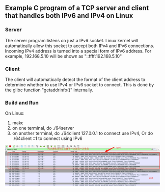 ## Example C program of a TCP server and client that handles both IPv6 and IPv4 on Linux

### Server
The server program listens on just a IPv6 socket. Linux kernel will automatically allow
this socket to accept both IPv4 and IPv6 connections. Incoming IPv4 address is turned 
into a special form of IPv6 address. For example, 192.168.5.10 will be shown as 
"::ffff:192.168.5.10"


### Client
The client will automatically detect the format of the client address to determine 
whether to use IPv4 or IPv6 socket to connect. This is done by the glibc function
"getaddrinfo()" internally.

### Build and Run
On Linux:

1. make
2. on one terminal, do ./64server
3. on another terminal, do ./64client 127.0.0.1 to connect use IPv4, Or do
   ./64client ::1 to connect using IPv6

<img src="./cap.jpg"> </img>
